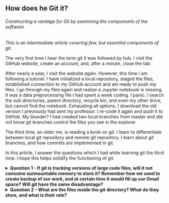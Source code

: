 ## How does he Git it?

###### Constructing a vantage for Git by examining the components of the software

_This is an intermediate article covering few, but essential components of git._

The very first time I hear the term git it was followed by hub. I visit the GitHub website, create an account, and, after a minute, close the tab. 

After nearly a year, I visit the website again. However, this time I am following a tutorial. I have initialized a local repository, staged the files, established connection to my GitHub account and am ready to push my files. I go through my files again and realize a Jupyter notebook is missing. It was a data preprocessing file I had spent a week coding. I panic. I search the sub directories, parent directory, recycle bin, and even my other drive, but cannot find the notebook. Exhausting all options, I download the old version I previously had sent my professor. I re-code it again and push it to GitHub. My blunder? I had created two local branches from master and did not know git branches control the files you see in the explorer. 

The third time, an older me, is reading a book on git. I learn to differentiate between local git repository and remote git repository. I learn about git branches, and how commits are implemented in git.

In this article, I answer the questions which I had while learning git the third time. I hope this helps solidify the functioning of git.

<details>

<summary><b>Question 1 - If git is tracking versions of large code files, will it not consume surmountable memory to store it? Remember how we used to create backup of our work, and at certain time it would fill up our Gmail space? Will git have the same disadvantage?</n></summary>
<br>
Storing text does not require large amounts of space. One character takes one byte of memory. Assuming, on average, one word takes 6 characters (including the space) 1MB can house roughly 166,600 words. Space required to store the largest novel (In search of lost time) consumes only 8MBs.  Furthermore, text compression techniques are highly efficient and sophisticated. Since code repositories are mainly text, it is not memory intensive for git to track it.

The other smart move git makes is it only stores the differences. For each file git maintains its base file (the first commit). As you make changes and commit, it stores the differences and discards the similarities as compared to the base file. However, this is a deferred operation. It initially stores complete snapshot of each file, and has a hook which computes and compress the difference(diff).
</details>

<details>
<summary><b>Question 2 - What are the files inside the git directory? What do they store, and what is their role?</b></summary>

Initializing a git repo 
```
$ git init git-visuals
Initialized empty Git repository in /home/shlokkothari/git-visuals/.git/
$ ls -1
HEAD
branches
config
description
hooks
info
objects
refs
```

The initialization creates several files. In this article we will focus on the contents of four files -

<details>
<summary>```.git/HEAD```</summary>
<br>
This stores the reference to the “current branch” of the repository. In my case I am currently on the main branch and so the output is 

```
$ cat .git/HEAD
ref: refs/heads/main
```
When you checkout to a different branch, the HEAD gets updated accordingly
</details>

<details>
<summary>```.git/objects</summary>
<br>
 This is our storage. All the compressed files are stored here. It is named objects the files are stored as objects. Specifically, a binary large object (blob). Here is a visualization of changes taking place inside this repository for most commonly used commands. 
```
$ cd git-visuals/.git/objects
$ du
4       ./pack
4       ./info
```
Post initialization the objects directory only contains two empty directories. Currently, I do not have any files in my repository and hence this folder is empty. I will add a file containing a function to calculate the sum of all even numbers in an array.
```
$ cat array-sum.py
from typing import List

def sum-of-even-numbers(nums: List[int]) -> int:
    sum_even = 0
    for value in nums:
        if value % 2 == 0:
            sum_even += value
    
    return sum_even
```
Staging the files and observing the changes in objects directory
```
$ git add array-sum.py
$ cd .git/objects
$ du
4       ./pack
4       ./info
8       ./3f
```
A new blob (/3f) is created with the contents of the file. Before I create a commit, I will add another function to add all the odd numbers in the module.

```
$ cat array-sum.py
from typing import List

def sum-of-even-numbers(nums: List[int]) -> int:
    sum_even = 0
    for value in nums:
        if value % 2 == 0:
            sum_even += value

    return sum_even

def sum-of-odd-numbers(nums:List[int]) -> int:
    sum_odd = 0
    for value in nums:
        if value % 2 != 0:
            sum_odd += value

    return value
```

Staging the file again

```
$ git add array-sum.py
$ cd .git/objects
$ du
4       ./pack
4       ./info
8       ./21
8       ./3f
```
Git creates another blob (21). For each time we stage the files, git takes a snapshot of it, even if they are the same files. 

Committing the files
```
$ git commit -m "add array-sum.py"
[main (root-commit) e34a0c4] add array-sum.py
 1 file changed, 17 insertions(+)
 create mode 100644 array-sum.py
$ cd .git/objects
$ du
4       ./pack
8       ./39
8       ./e3
4       ./info
8       ./21
8       ./3f
```
There are multiple blobs created. However, the two blobs previously created are still present. The git does not pack these files until a garbage collector is ran or the files are pushed to a remote repository. I will manually run the garbage collector command and observe the changes

```
$ git gc
Enumerating objects: 3, done.
Counting objects: 100% (3/3), done.
Delta compression using up to 20 threads
Compressing objects: 100% (2/2), done.
Writing objects: 100% (3/3), done.
Total 3 (delta 0), reused 0 (delta 0), pack-reused 0
$ cd .git/objects
$ du
12      ./pack
12      ./info
8       ./3f
```
The files, as expected, have been packed into one file (3f)!

There are three main directories inside the git directory.
- /object - This is the storage. All the binary files are stored here. 
- /logs
- /refs